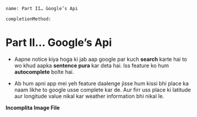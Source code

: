 
```ngmeta
name: Part II… Google’s Api

completionMethod:
```

# Part II… Google’s Api

- Aapne notice kiya hoga ki jab aap google par kuch **search** karte hai to wo khud aapka **sentence pura** kar deta hai. Iss feature ko hum **autocomplete** bolte hai.

- Ab hum apni app mei yeh feature daalenge jisse hum kissi bhi place ka naam likhe to google usse complete kar de. Aur firr uss place ki latitude aur longitude value nikal kar weather information bhi nikal le.



**Incomplita Image File**

